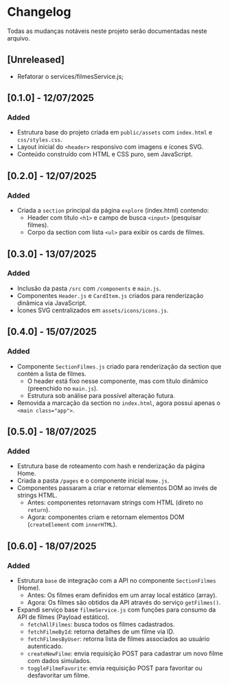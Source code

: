 # Changelog

Todas as mudanças notáveis neste projeto serão documentadas neste arquivo.

## [Unreleased]
- Refatorar o services/filmesService.js;

## [0.1.0] - 12/07/2025
### Added
- Estrutura base do projeto criada em `public/assets` com `index.html` e `css/styles.css`.
- Layout inicial do `<header>` responsivo com imagens e ícones SVG.
- Conteúdo construído com HTML e CSS puro, sem JavaScript.

## [0.2.0] - 12/07/2025
### Added
- Criada a `section` principal da página `explore` (index.html) contendo:
  - Header com título `<h1>` e campo de busca `<input>` (pesquisar filmes).
  - Corpo da section com lista `<ul>` para exibir os cards de filmes.

## [0.3.0] - 13/07/2025
### Added
- Inclusão da pasta `/src` com `/components` e `main.js`.
- Componentes `Header.js` e `CardItem.js` criados para renderização dinâmica via JavaScript.
- Ícones SVG centralizados em `assets/icons/icons.js`.

## [0.4.0] - 15/07/2025
### Added
- Componente `SectionFilmes.js` criado para renderização da section que contém a lista de filmes.
  - O header está fixo nesse componente, mas com título dinâmico (preenchido no `main.js`).
  - Estrutura sob análise para possível alteração futura.
- Removida a marcação da section no `index.html`, agora possui apenas o `<main class="app">`.

## [0.5.0] - 18/07/2025
### Added
- Estrutura base de roteamento com hash e renderização da página Home.
- Criada a pasta `/pages` e o componente inicial `Home.js`.
- Componentes passaram a criar e retornar elementos DOM ao invés de strings HTML.
  - Antes: componentes retornavam strings com HTML (direto no `return`).
  - Agora: componentes criam e retornam elementos DOM (`createElement` com `innerHTML`).

## [0.6.0] - 18/07/2025
### Added
- Estrutura `base` de integração com a API no componente `SectionFilmes` (Home).
  - Antes: Os filmes eram definidos em um array local estático (array).
  - Agora: Os filmes são obtidos da API através do serviço `getFilmes()`.
- Expandi serviço base `filmeService.js` com funções para consumo da API de filmes (Payload estático).
  - `fetchAllFilmes`: busca todos os filmes cadastrados.
  - `fetchFilmeById`: retorna detalhes de um filme via ID.
  - `fetchFilmesByUser`: retorna lista de filmes associados ao usuário autenticado.
  - `createNewFilme`: envia requisição POST para cadastrar um novo filme com dados simulados.
  - `toggleFilmeFavorite`: envia requisição POST para favoritar ou desfavoritar um filme.